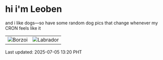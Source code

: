 # hi i'm Leoben

and i like dogs—so have some random dog pics that change whenever my CRON feels like it

|  |  |
|--------|----------|
| ![Borzoi](https://random-dog-vercel.vercel.app/api/random-borzoi?v=1751692828) | ![Labrador](https://random-dog-vercel.vercel.app/api/random-labrador?v=1751692828) |

Last updated: 2025-07-05 13:20 PHT
